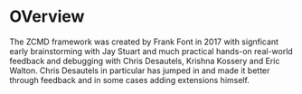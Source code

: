OVerview
========
The ZCMD framework was created by Frank Font in 2017 with signficant early brainstorming with Jay Stuart and much practical hands-on real-world feedback and debugging with Chris Desautels, Krishna Kossery and Eric Walton.  Chris Desautels in particular has jumped in and made it better through feedback and in some cases adding extensions himself.

